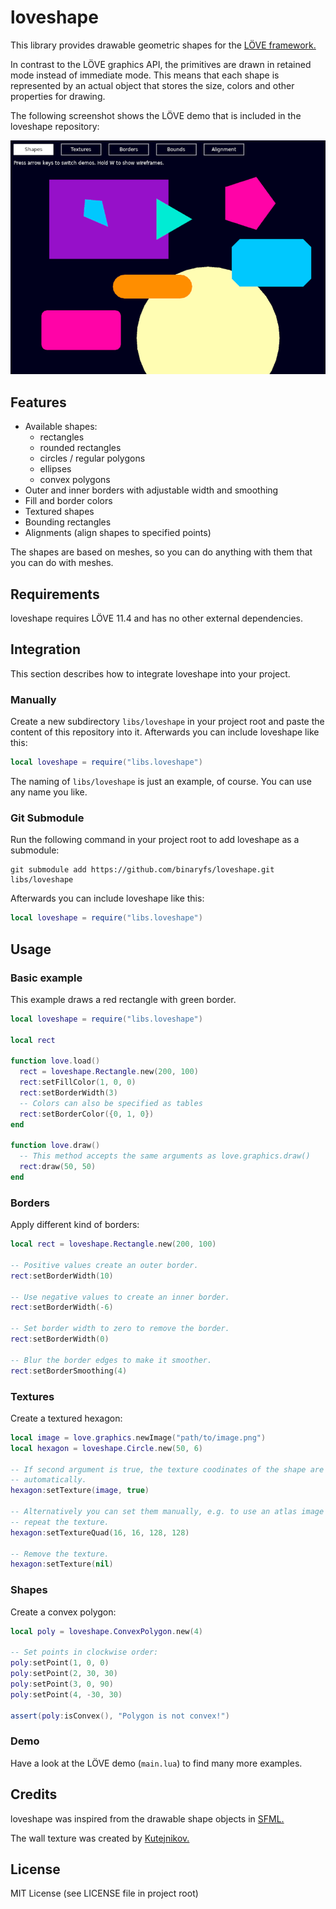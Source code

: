 # loveshape
This library provides drawable geometric shapes for the [LÖVE framework.](https://love2d.org/)

In contrast to the LÖVE graphics API, the primitives are drawn in retained mode instead of immediate mode. This means that each shape is represented by an actual object that stores the size, colors and other properties for drawing.

The following screenshot shows the LÖVE demo that is included in the loveshape repository:

![loveshape demo screenshot](assets/screenshot.png?raw=true)

## Features

- Available shapes:
  - rectangles
  - rounded rectangles
  - circles / regular polygons
  - ellipses
  - convex polygons
- Outer and inner borders with adjustable width and smoothing
- Fill and border colors
- Textured shapes
- Bounding rectangles
- Alignments (align shapes to specified points)

The shapes are based on meshes, so you can do anything with them that you can do with meshes.

## Requirements

loveshape requires LÖVE 11.4 and has no other external dependencies.

## Integration

This section describes how to integrate loveshape into your project.

### Manually

Create a new subdirectory `libs/loveshape` in your project root and paste the content of this repository into it. Afterwards you can include loveshape like this:

```lua
local loveshape = require("libs.loveshape")
```

The naming of `libs/loveshape` is just an example, of course. You can use any name you like.

### Git Submodule

Run the following command in your project root to add loveshape as a submodule:

```
git submodule add https://github.com/binaryfs/loveshape.git libs/loveshape
```

Afterwards you can include loveshape like this:

```lua
local loveshape = require("libs.loveshape")
```

## Usage

### Basic example

This example draws a red rectangle with green border.

```lua
local loveshape = require("libs.loveshape")

local rect

function love.load()
  rect = loveshape.Rectangle.new(200, 100)
  rect:setFillColor(1, 0, 0)
  rect:setBorderWidth(3)
  -- Colors can also be specified as tables
  rect:setBorderColor({0, 1, 0})
end

function love.draw()
  -- This method accepts the same arguments as love.graphics.draw()
  rect:draw(50, 50)
end
```

### Borders

Apply different kind of borders:

```lua
local rect = loveshape.Rectangle.new(200, 100)

-- Positive values create an outer border.
rect:setBorderWidth(10)

-- Use negative values to create an inner border.
rect:setBorderWidth(-6)

-- Set border width to zero to remove the border.
rect:setBorderWidth(0)

-- Blur the border edges to make it smoother.
rect:setBorderSmoothing(4)
```

### Textures

Create a textured hexagon:

```lua
local image = love.graphics.newImage("path/to/image.png")
local hexagon = loveshape.Circle.new(50, 6)

-- If second argument is true, the texture coodinates of the shape are set
-- automatically.
hexagon:setTexture(image, true)

-- Alternatively you can set them manually, e.g. to use an atlas image or to
-- repeat the texture.
hexagon:setTextureQuad(16, 16, 128, 128)

-- Remove the texture.
hexagon:setTexture(nil)
```

### Shapes

Create a convex polygon:

```lua
local poly = loveshape.ConvexPolygon.new(4)

-- Set points in clockwise order:
poly:setPoint(1, 0, 0)
poly:setPoint(2, 30, 30)
poly:setPoint(3, 0, 90)
poly:setPoint(4, -30, 30)

assert(poly:isConvex(), "Polygon is not convex!")
```

### Demo

Have a look at the LÖVE demo (`main.lua`) to find many more examples.

## Credits

loveshape was inspired from the drawable shape objects in [SFML.](https://www.sfml-dev.org/)

The wall texture was created by [Kutejnikov.](https://opengameart.org/content/wall-texture-wallpng)

## License

MIT License (see LICENSE file in project root)